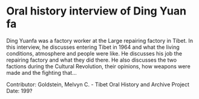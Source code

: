 # Oral history interview of Ding Yuan fa


Ding Yuanfa was a factory worker at the Large repairing factory in Tibet. In this interview, he discusses entering Tibet in 1964 and what the living conditions, atmosphere and people were like. He discusses his job the repairing factory and what they did there. He also discusses the two factions during the Cultural Revolution, their opinions, how weapons were made and the fighting that...


Contributor:
                        Goldstein, Melvyn C. - Tibet Oral History and Archive Project  
Date:
199?  
